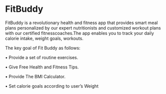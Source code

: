 # FitBuddy
FitBuddy is a revolutionary health and fitness app that provides smart meal plans personalized by our expert nutritionists and customized workout plans with our certified fitnesscoaches.The app enables you to track your daily calorie intake, weight goals, workouts.

The key goal of Fit Buddy as follows:

• Provide a set of routine exercises.

• Give Free Health and Fitness Tips.

• Provide The BMI Calculator.

• Set calorie goals according to user’s Weight
